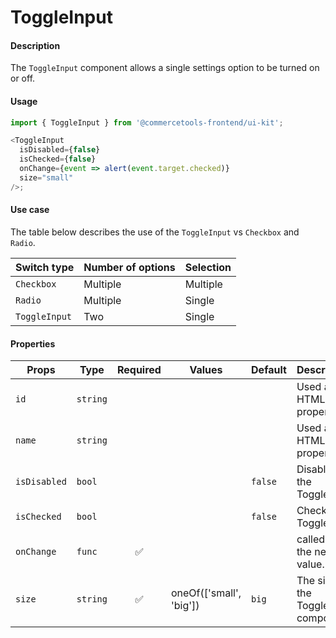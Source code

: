 # ToggleInput

#### Description

The `ToggleInput` component allows a single settings option to be turned on or off.

#### Usage

```js
import { ToggleInput } from '@commercetools-frontend/ui-kit';

<ToggleInput
  isDisabled={false}
  isChecked={false}
  onChange={event => alert(event.target.checked)}
  size="small"
/>;
```

#### Use case

The table below describes the use of the `ToggleInput` vs `Checkbox` and `Radio`.

| Switch type   | Number of options | Selection |
| ------------- | ----------------- | --------- |
| `Checkbox`    | Multiple          | Multiple  |
| `Radio`       | Multiple          | Single    |
| `ToggleInput` | Two               | Single    |

#### Properties

| Props        | Type     | Required | Values                  | Default | Description                            |
| ------------ | -------- | :------: | ----------------------- | ------- | -------------------------------------- |
| `id`         | `string` |          |                         |         | Used as the HTML `id` property         |
| `name`       | `string` |          |                         |         | Used as the HTML `name` property       |
| `isDisabled` | `bool`   |          |                         | `false` | Disables the ToggleInput               |
| `isChecked`  | `bool`   |          |                         | `false` | Checks the ToggleInput                 |
| `onChange`   | `func`   |    ✅    |                         |         | called with the new value.             |
| `size`       | `string` |    ✅    | oneOf(['small', 'big']) | `big`   | The size of the ToggleInput component. |
